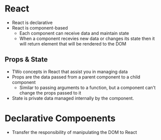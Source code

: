 # React
* React is declarative
* React is component-based
  * Each component can receive data and maintain state
  * When a component recevies new data or changes its state then it will return element that will be rendered to the DOM

## Props & State
* TWo concepts in React that assist you in managing data
* Props are the data passed from a parent component to a child component
  * Similar to passing arguments to a function, but a component can't change the props passed to it
* State is private data managed internally by the component. 

# Declarative Compoenents
* Transfer the responsibility of manipulating the DOM to React
